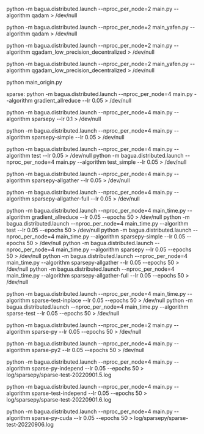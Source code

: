 python -m bagua.distributed.launch --nproc_per_node=2 main.py --algorithm qadam > /dev/null

python -m bagua.distributed.launch --nproc_per_node=2 main_yafen.py --algorithm qadam > /dev/null



python -m bagua.distributed.launch --nproc_per_node=2 main.py --algorithm qgadam_low_precision_decentralized > /dev/null

python -m bagua.distributed.launch --nproc_per_node=2 main_yafen.py --algorithm qgadam_low_precision_decentralized > /dev/null


python main_origin.py



sparse:
python -m bagua.distributed.launch --nproc_per_node=4 main.py --algorithm gradient_allreduce --lr 0.05 > /dev/null

python -m bagua.distributed.launch --nproc_per_node=4 main.py --algorithm sparsepy --lr 0.1 > /dev/null

python -m bagua.distributed.launch --nproc_per_node=4 main.py --algorithm sparsepy-simple --lr 0.05 > /dev/null

python -m bagua.distributed.launch --nproc_per_node=4 main.py --algorithm test --lr 0.05 > /dev/null
python -m bagua.distributed.launch --nproc_per_node=4 main.py --algorithm test_simple --lr 0.05 > /dev/null

python -m bagua.distributed.launch --nproc_per_node=4 main.py --algorithm sparsepy-allgather --lr 0.05 > /dev/null

python -m bagua.distributed.launch --nproc_per_node=4 main.py --algorithm sparsepy-allgather-full --lr 0.05 > /dev/null



python -m bagua.distributed.launch --nproc_per_node=4 main_time.py --algorithm gradient_allreduce --lr 0.05 --epochs 50 > /dev/null
python -m bagua.distributed.launch --nproc_per_node=4 main_time.py --algorithm test --lr 0.05 --epochs 50 > /dev/null
python -m bagua.distributed.launch --nproc_per_node=4 main_time.py --algorithm sparsepy-simple --lr 0.05 --epochs 50 > /dev/null
python -m bagua.distributed.launch --nproc_per_node=4 main_time.py --algorithm sparsepy --lr 0.05 --epochs 50 > /dev/null
python -m bagua.distributed.launch --nproc_per_node=4 main_time.py --algorithm sparsepy-allgather --lr 0.05 --epochs 50 > /dev/null
python -m bagua.distributed.launch --nproc_per_node=4 main_time.py --algorithm sparsepy-allgather-full --lr 0.05 --epochs 50 > /dev/null


python -m bagua.distributed.launch --nproc_per_node=4 main_time.py --algorithm sparse-test-inplace --lr 0.05 --epochs 50 > /dev/null
python -m bagua.distributed.launch --nproc_per_node=4 main_time.py --algorithm sparse-test --lr 0.05 --epochs 50 > /dev/null

python -m bagua.distributed.launch --nproc_per_node=2 main.py --algorithm sparse-py --lr 0.05 --epochs 50 > /dev/null

python -m bagua.distributed.launch --nproc_per_node=4 main.py --algorithm sparse-py2 --lr 0.05 --epochs 50 > /dev/null

python -m bagua.distributed.launch --nproc_per_node=4 main.py --algorithm sparse-py-independ --lr 0.05 --epochs 50 > log/sparsepy/sparse-test-20220901.5.log

python -m bagua.distributed.launch --nproc_per_node=4 main.py --algorithm sparse-test-independ --lr 0.05 --epochs 50 > log/sparsepy/sparse-test-20220901.6.log

python -m bagua.distributed.launch --nproc_per_node=4 main.py --algorithm sparse-py-cuda --lr 0.05 --epochs 50 > log/sparsepy/sparse-test-20220906.log
